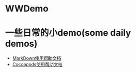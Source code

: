 # WWDemo
# 一些日常的小demo(some daily demos)
* [MarkDown使用帮助文档](http://commonmark.org/help/)
* [Cocoapods使用帮助文档](http://guides.cocoapods.org/terminal/commands.html#commands)
